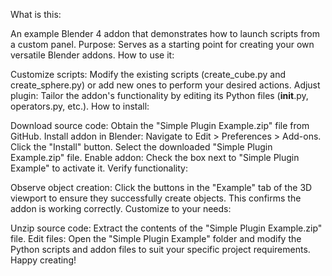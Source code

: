 What is this:

An example Blender 4 addon that demonstrates how to launch scripts from a custom panel.
Purpose: Serves as a starting point for creating your own versatile Blender addons.
How to use it:

Customize scripts: Modify the existing scripts (create_cube.py and create_sphere.py) or add new ones to perform your desired actions.
Adjust plugin: Tailor the addon's functionality by editing its Python files (__init__.py, operators.py, etc.).
How to install:

Download source code: Obtain the "Simple Plugin Example.zip" file from GitHub.
Install addon in Blender:
Navigate to Edit > Preferences > Add-ons.
Click the "Install" button.
Select the downloaded "Simple Plugin Example.zip" file.
Enable addon: Check the box next to "Simple Plugin Example" to activate it.
Verify functionality:

Observe object creation: Click the buttons in the "Example" tab of the 3D viewport to ensure they successfully create objects. This confirms the addon is working correctly.
Customize to your needs:

Unzip source code: Extract the contents of the "Simple Plugin Example.zip" file.
Edit files: Open the "Simple Plugin Example" folder and modify the Python scripts and addon files to suit your specific project requirements.
Happy creating!
